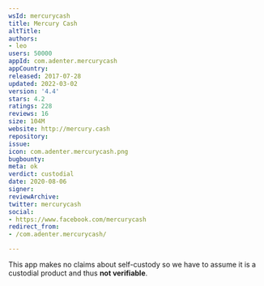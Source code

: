 ```yaml
---
wsId: mercurycash
title: Mercury Cash
altTitle: 
authors:
- leo
users: 50000
appId: com.adenter.mercurycash
appCountry: 
released: 2017-07-28
updated: 2022-03-02
version: '4.4'
stars: 4.2
ratings: 228
reviews: 16
size: 104M
website: http://mercury.cash
repository: 
issue: 
icon: com.adenter.mercurycash.png
bugbounty: 
meta: ok
verdict: custodial
date: 2020-08-06
signer: 
reviewArchive: 
twitter: mercurycash
social:
- https://www.facebook.com/mercurycash
redirect_from:
- /com.adenter.mercurycash/

---
```


This app makes no claims about self-custody so we have to assume it is a
custodial product and thus **not verifiable**.

